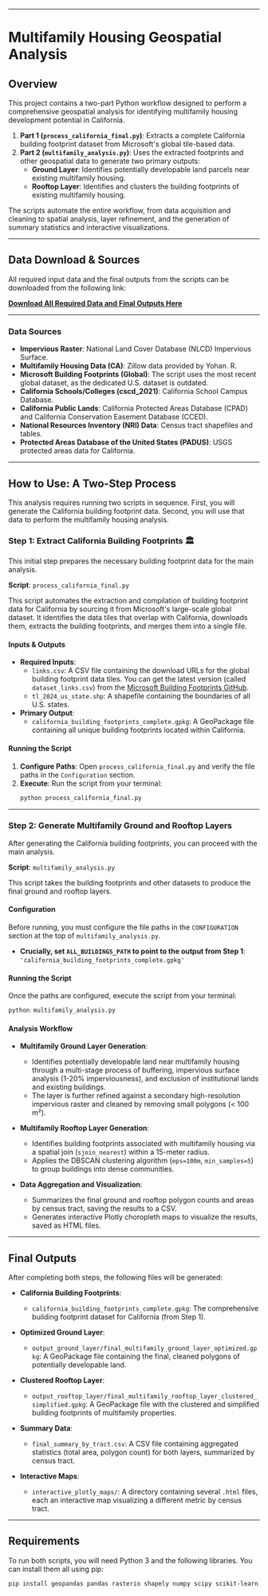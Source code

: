 
-----

# Multifamily Housing Geospatial Analysis

## Overview

This project contains a two-part Python workflow designed to perform a comprehensive geospatial analysis for identifying multifamily housing development potential in California.

1.  **Part 1 (`process_california_final.py`)**: Extracts a complete California building footprint dataset from Microsoft's global tile-based data.
2.  **Part 2 (`multifamily_analysis.py`)**: Uses the extracted footprints and other geospatial data to generate two primary outputs:
      * **Ground Layer**: Identifies potentially developable land parcels near existing multifamily housing.
      * **Rooftop Layer**: Identifies and clusters the building footprints of existing multifamily housing.

The scripts automate the entire workflow, from data acquisition and cleaning to spatial analysis, layer refinement, and the generation of summary statistics and interactive visualizations.

-----

## Data Download & Sources

All required input data and the final outputs from the scripts can be downloaded from the following link:

**[Download All Required Data and Final Outputs Here]([https://www.google.com/search?q=YOUR_GOOGLE_DRIVE_LINK_HERE](https://drive.google.com/drive/folders/1_ncTtJZp6hUCiBmsNqRjZYxZn7POeGBt?usp=sharing))**

-----

### Data Sources

  * **Impervious Raster**: National Land Cover Database (NLCD) Impervious Surface.
  * **Multifamily Housing Data (CA)**: Zillow data provided by Yohan. R.
  * **Microsoft Building Footprints (Global)**: The script uses the most recent global dataset, as the dedicated U.S. dataset is outdated.
  * **California Schools/Colleges (cscd\_2021)**: California School Campus Database.
  * **California Public Lands**: California Protected Areas Database (CPAD) and California Conservation Easement Database (CCED).
  * **National Resources Inventory (NRI) Data**: Census tract shapefiles and tables.
  * **Protected Areas Database of the United States (PADUS)**: USGS protected areas data for California.

-----

## How to Use: A Two-Step Process

This analysis requires running two scripts in sequence. First, you will generate the California building footprint data. Second, you will use that data to perform the multifamily housing analysis.

### **Step 1: Extract California Building Footprints 🏛️**

This initial step prepares the necessary building footprint data for the main analysis.

**Script**: `process_california_final.py`

This script automates the extraction and compilation of building footprint data for California by sourcing it from Microsoft's large-scale global dataset. It identifies the data tiles that overlap with California, downloads them, extracts the building footprints, and merges them into a single file.

#### **Inputs & Outputs**

  * **Required Inputs**:
      * `links.csv`: A CSV file containing the download URLs for the global building footprint data tiles. You can get the latest version (called `dataset_links.csv`) from the [Microsoft Building Footprints GitHub](https://github.com/microsoft/GlobalMLBuildingFootprints?tab=readme-ov-file).
      * `tl_2024_us_state.shp`: A shapefile containing the boundaries of all U.S. states.
  * **Primary Output**:
      * `california_building_footprints_complete.gpkg`: A GeoPackage file containing all unique building footprints located within California.

#### **Running the Script**

1.  **Configure Paths**: Open `process_california_final.py` and verify the file paths in the `Configuration` section.
2.  **Execute**: Run the script from your terminal:
    ```bash
    python process_california_final.py
    ```

-----

### **Step 2: Generate Multifamily Ground and Rooftop Layers**

After generating the California building footprints, you can proceed with the main analysis.

**Script**: `multifamily_analysis.py`

This script takes the building footprints and other datasets to produce the final ground and rooftop layers.

#### **Configuration**

Before running, you must configure the file paths in the `CONFIGURATION` section at the top of `multifamily_analysis.py`.

  * **Crucially, set `ALL_BUILDINGS_PATH` to point to the output from Step 1**:
    `'california_building_footprints_complete.gpkg'`

#### **Running the Script**

Once the paths are configured, execute the script from your terminal:

```bash
python multifamily_analysis.py
```

#### **Analysis Workflow**

  * **Multifamily Ground Layer Generation**:

      * Identifies potentially developable land near multifamily housing through a multi-stage process of buffering, impervious surface analysis (1-20% imperviousness), and exclusion of institutional lands and existing buildings.
      * The layer is further refined against a secondary high-resolution impervious raster and cleaned by removing small polygons (\< 100 m²).

  * **Multifamily Rooftop Layer Generation**:

      * Identifies building footprints associated with multifamily housing via a spatial join (`sjoin_nearest`) within a 15-meter radius.
      * Applies the DBSCAN clustering algorithm (`eps=100m`, `min_samples=5`) to group buildings into dense communities.

  * **Data Aggregation and Visualization**:

      * Summarizes the final ground and rooftop polygon counts and areas by census tract, saving the results to a CSV.
      * Generates interactive Plotly choropleth maps to visualize the results, saved as HTML files.

-----

## Final Outputs

After completing both steps, the following files will be generated:

  * **California Building Footprints**:

      * `california_building_footprints_complete.gpkg`: The comprehensive building footprint dataset for California (from Step 1).

  * **Optimized Ground Layer**:

      * `output_ground_layer/final_multifamily_ground_layer_optimized.gpkg`: A GeoPackage file containing the final, cleaned polygons of potentially developable land.

  * **Clustered Rooftop Layer**:

      * `output_rooftop_layer/final_multifamily_rooftop_layer_clustered_simplified.gpkg`: A GeoPackage file with the clustered and simplified building footprints of multifamily properties.

  * **Summary Data**:

      * `final_summary_by_tract.csv`: A CSV file containing aggregated statistics (total area, polygon count) for both layers, summarized by census tract.

  * **Interactive Maps**:

      * `interactive_plotly_maps/`: A directory containing several `.html` files, each an interactive map visualizing a different metric by census tract.

-----

## Requirements

To run both scripts, you will need Python 3 and the following libraries. You can install them all using pip:

```bash
pip install geopandas pandas rasterio shapely numpy scipy scikit-learn plotly requests pyquadkey2 fiona
```
